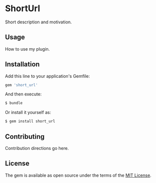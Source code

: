 # ShortUrl
Short description and motivation.

## Usage
How to use my plugin.

## Installation
Add this line to your application's Gemfile:

```ruby
gem 'short_url'
```

And then execute:
```bash
$ bundle
```

Or install it yourself as:
```bash
$ gem install short_url
```

## Contributing
Contribution directions go here.

## License
The gem is available as open source under the terms of the [MIT License](https://opensource.org/licenses/MIT).
